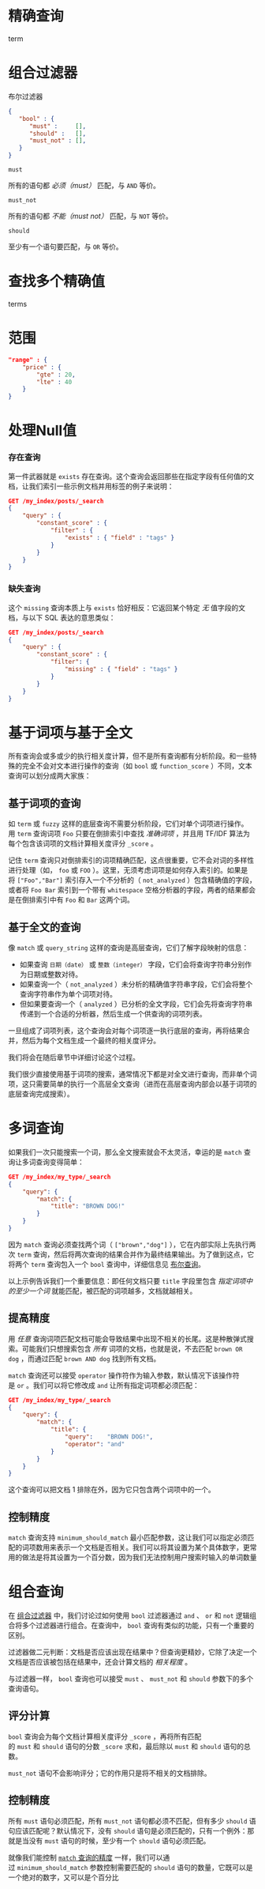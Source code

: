 # 精确查询
term
# 组合过滤器
布尔过滤器
```json
{
   "bool" : {
      "must" :     [],
      "should" :   [],
      "must_not" : [],
   }
}
```
`must`

所有的语句都 _必须（must）_ 匹配，与 `AND` 等价。

`must_not`

所有的语句都 _不能（must not）_ 匹配，与 `NOT` 等价。

`should`

至少有一个语句要匹配，与 `OR` 等价。

# 查找多个精确值
terms

# 范围
```json
"range" : {
    "price" : {
        "gte" : 20,
        "lte" : 40
    }
}
```

# 处理Null值
### 存在查询

第一件武器就是 `exists` 存在查询。这个查询会返回那些在指定字段有任何值的文档，让我们索引一些示例文档并用标签的例子来说明：
```json
GET /my_index/posts/_search
{
    "query" : {
        "constant_score" : {
            "filter" : {
                "exists" : { "field" : "tags" }
            }
        }
    }
}
```
### 缺失查询

这个 `missing` 查询本质上与 `exists` 恰好相反：它返回某个特定 _无_ 值字段的文档，与以下 SQL 表达的意思类似：
```json
GET /my_index/posts/_search
{
    "query" : {
        "constant_score" : {
            "filter": {
                "missing" : { "field" : "tags" }
            }
        }
    }
}
```

# 基于词项与基于全文

所有查询会或多或少的执行相关度计算，但不是所有查询都有分析阶段。和一些特殊的完全不会对文本进行操作的查询（如 `bool` 或 `function_score` ）不同，文本查询可以划分成两大家族：

## 基于词项的查询

如 `term` 或 `fuzzy` 这样的底层查询不需要分析阶段，它们对单个词项进行操作。用 `term` 查询词项 `Foo` 只要在倒排索引中查找 _准确词项_ ，并且用 TF/IDF 算法为每个包含该词项的文档计算相关度评分 `_score` 。

记住 `term` 查询只对倒排索引的词项精确匹配，这点很重要，它不会对词的多样性进行处理（如， `foo` 或 `FOO` ）。这里，无须考虑词项是如何存入索引的。如果是将 `["Foo","Bar"]` 索引存入一个不分析的（ `not_analyzed` ）包含精确值的字段，或者将 `Foo Bar` 索引到一个带有 `whitespace` 空格分析器的字段，两者的结果都会是在倒排索引中有 `Foo` 和 `Bar` 这两个词。

## 基于全文的查询

像 `match` 或 `query_string` 这样的查询是高层查询，它们了解字段映射的信息：

-   如果查询 `日期（date）` 或 `整数（integer）` 字段，它们会将查询字符串分别作为日期或整数对待。
-   如果查询一个（ `not_analyzed` ）未分析的精确值字符串字段，它们会将整个查询字符串作为单个词项对待。
-   但如果要查询一个（ `analyzed` ）已分析的全文字段，它们会先将查询字符串传递到一个合适的分析器，然后生成一个供查询的词项列表。

一旦组成了词项列表，这个查询会对每个词项逐一执行底层的查询，再将结果合并，然后为每个文档生成一个最终的相关度评分。

我们将会在随后章节中详细讨论这个过程。

我们很少直接使用基于词项的搜索，通常情况下都是对全文进行查询，而非单个词项，这只需要简单的执行一个高层全文查询（进而在高层查询内部会以基于词项的底层查询完成搜索）。

# 多词查询

如果我们一次只能搜索一个词，那么全文搜索就会不太灵活，幸运的是 `match` 查询让多词查询变得简单：
```json
GET /my_index/my_type/_search
{
    "query": {
        "match": {
            "title": "BROWN DOG!"
        }
    }
}
```
因为 `match` 查询必须查找两个词（ `["brown","dog"]` ），它在内部实际上先执行两次 `term` 查询，然后将两次查询的结果合并作为最终结果输出。为了做到这点，它将两个 `term` 查询包入一个 `bool` 查询中，详细信息见 [布尔查询](https://www.elastic.co/guide/cn/elasticsearch/guide/current/bool-query.html "组合查询")。

以上示例告诉我们一个重要信息：即任何文档只要 `title` 字段里包含 _指定词项中的至少一个词_ 就能匹配，被匹配的词项越多，文档就越相关。

## 提高精度
用 _任意_ 查询词项匹配文档可能会导致结果中出现不相关的长尾。这是种散弹式搜索。可能我们只想搜索包含 _所有_ 词项的文档，也就是说，不去匹配 `brown OR dog` ，而通过匹配 `brown AND dog` 找到所有文档。

`match` 查询还可以接受 `operator` 操作符作为输入参数，默认情况下该操作符是 `or` 。我们可以将它修改成 `and` 让所有指定词项都必须匹配：
```json
GET /my_index/my_type/_search
{
    "query": {
        "match": {
            "title": {      
                "query":    "BROWN DOG!",
                "operator": "and"
            }
        }
    }
}
```
这个查询可以把文档 1 排除在外，因为它只包含两个词项中的一个。
## 控制精度
`match` 查询支持 `minimum_should_match` 最小匹配参数，这让我们可以指定必须匹配的词项数用来表示一个文档是否相关。我们可以将其设置为某个具体数字，更常用的做法是将其设置为一个百分数，因为我们无法控制用户搜索时输入的单词数量

# 组合查询

在 [组合过滤器](https://www.elastic.co/guide/cn/elasticsearch/guide/current/combining-filters.html "组合过滤器") 中，我们讨论过如何使用 `bool` 过滤器通过 `and` 、 `or` 和 `not` 逻辑组合将多个过滤器进行组合。在查询中， `bool` 查询有类似的功能，只有一个重要的区别。

过滤器做二元判断：文档是否应该出现在结果中？但查询更精妙，它除了决定一个文档是否应该被包括在结果中，还会计算文档的 _相关程度_ 。

与过滤器一样， `bool` 查询也可以接受 `must` 、 `must_not` 和 `should` 参数下的多个查询语句。
## 评分计算

`bool` 查询会为每个文档计算相关度评分 `_score` ，再将所有匹配的 `must` 和 `should` 语句的分数 `_score` 求和，最后除以 `must` 和 `should` 语句的总数。

`must_not` 语句不会影响评分；它的作用只是将不相关的文档排除。

## 控制精度

所有 `must` 语句必须匹配，所有 `must_not` 语句都必须不匹配，但有多少 `should` 语句应该匹配呢？默认情况下，没有 `should` 语句是必须匹配的，只有一个例外：那就是当没有 `must` 语句的时候，至少有一个 `should` 语句必须匹配。

就像我们能控制 [`match` 查询的精度](https://www.elastic.co/guide/cn/elasticsearch/guide/current/match-multi-word.html#match-precision "控制精度") 一样，我们可以通过 `minimum_should_match` 参数控制需要匹配的 `should` 语句的数量，它既可以是一个绝对的数字，又可以是个百分比


